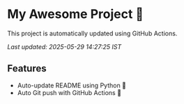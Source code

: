 # My Awesome Project 🚀

This project is automatically updated using GitHub Actions.

_Last updated: 2025-05-29 14:27:25 IST_

## Features
- Auto-update README using Python 🐍
- Auto Git push with GitHub Actions 🤖

